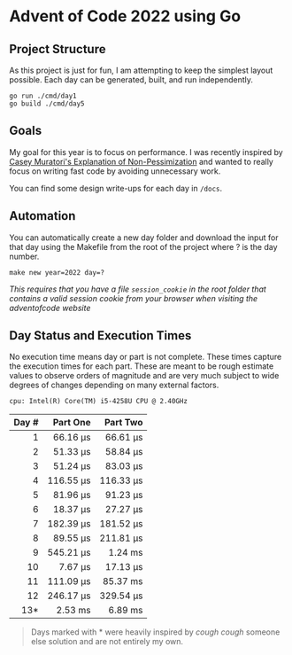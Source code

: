 # Advent of Code 2022 using Go

## Project Structure
As this project is just for fun, I am attempting to keep the simplest layout possible. Each day can be generated,
built, and run independently. 

```shell
go run ./cmd/day1
go build ./cmd/day5
```

## Goals 
My goal for this year is to focus on performance. I was recently inspired by
[Casey Muratori's Explanation of Non-Pessimization](https://www.youtube.com/watch?v=pgoetgxecw8) and wanted to really
focus on writing fast code by avoiding unnecessary work. 

You can find some design write-ups for each day in `/docs`.

## Automation
You can automatically create a new day folder and download the input for that day using
the Makefile from the root of the project where ? is the day number.

```shell
make new year=2022 day=?
```

*This requires that you have a file `session_cookie` in the root folder that contains a valid session cookie
from your browser when visiting the adventofcode website*

## Day Status and Execution Times
No execution time means day or part is not complete. These times capture the execution times
for each part. These are meant to be rough estimate values to observe orders of magnitude and
are very much subject to wide degrees of changes depending on many external factors.

`cpu: Intel(R) Core(TM) i5-4258U CPU @ 2.40GHz`

| Day # |   Part One  |  Part Two   | 
| ----: |   -------:  |   -------:  | 
| 1     |   66.16 µs  |   66.61 µs  | 
| 2     |   51.33 µs  |   58.84 µs  |
| 3     |   51.24 µs  |   83.03 µs  |
| 4     |  116.55 µs  |  116.33 µs  |
| 5     |   81.96 µs  |   91.23 µs  |
| 6     |   18.37 µs  |   27.27 µs  |
| 7     |  182.39 µs  |  181.52 µs  |
| 8     |   89.55 µs  |  211.81 µs  |
| 9     |  545.21 µs  |    1.24 ms  |
| 10    |    7.67 µs  |   17.13 µs  |
| 11    |  111.09 µs  |   85.37 ms  |
| 12    |  246.17 µs  |  329.54 µs  |
| 13*   |    2.53 ms  |    6.89 ms  |

> Days marked with * were heavily inspired by *cough cough* someone else solution and are not entirely my own.